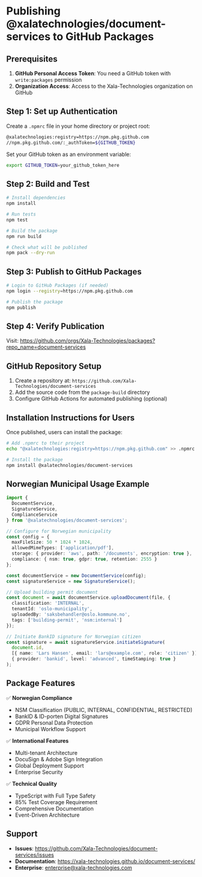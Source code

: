 # Publishing @xalatechnologies/document-services to GitHub Packages

## Prerequisites

1. **GitHub Personal Access Token**: You need a GitHub token with `write:packages` permission
2. **Organization Access**: Access to the Xala-Technologies organization on GitHub

## Step 1: Set up Authentication

Create a `.npmrc` file in your home directory or project root:

```bash
@xalatechnologies:registry=https://npm.pkg.github.com
//npm.pkg.github.com/:_authToken=${GITHUB_TOKEN}
```

Set your GitHub token as an environment variable:

```bash
export GITHUB_TOKEN=your_github_token_here
```

## Step 2: Build and Test

```bash
# Install dependencies
npm install

# Run tests
npm test

# Build the package
npm run build

# Check what will be published
npm pack --dry-run
```

## Step 3: Publish to GitHub Packages

```bash
# Login to GitHub Packages (if needed)
npm login --registry=https://npm.pkg.github.com

# Publish the package
npm publish
```

## Step 4: Verify Publication

Visit: https://github.com/orgs/Xala-Technologies/packages?repo_name=document-services

## GitHub Repository Setup

1. Create a repository at: `https://github.com/Xala-Technologies/document-services`
2. Add the source code from the `package-build` directory
3. Configure GitHub Actions for automated publishing (optional)

## Installation Instructions for Users

Once published, users can install the package:

```bash
# Add .npmrc to their project
echo "@xalatechnologies:registry=https://npm.pkg.github.com" >> .npmrc

# Install the package
npm install @xalatechnologies/document-services
```

## Norwegian Municipal Usage Example

```typescript
import { 
  DocumentService, 
  SignatureService, 
  ComplianceService 
} from '@xalatechnologies/document-services';

// Configure for Norwegian municipality
const config = {
  maxFileSize: 50 * 1024 * 1024,
  allowedMimeTypes: ['application/pdf'],
  storage: { provider: 'aws', path: '/documents', encryption: true },
  compliance: { nsm: true, gdpr: true, retention: 2555 }
};

const documentService = new DocumentService(config);
const signatureService = new SignatureService();

// Upload building permit document
const document = await documentService.uploadDocument(file, {
  classification: 'INTERNAL',
  tenantId: 'oslo-municipality',
  uploadedBy: 'saksbehandler@oslo.kommune.no',
  tags: ['building-permit', 'nsm:internal']
});

// Initiate BankID signature for Norwegian citizen
const signature = await signatureService.initiateSignature(
  document.id,
  [{ name: 'Lars Hansen', email: 'lars@example.com', role: 'citizen' }],
  { provider: 'bankid', level: 'advanced', timeStamping: true }
);
```

## Package Features

✅ **Norwegian Compliance**
- NSM Classification (PUBLIC, INTERNAL, CONFIDENTIAL, RESTRICTED)
- BankID & ID-porten Digital Signatures
- GDPR Personal Data Protection
- Municipal Workflow Support

✅ **International Features**
- Multi-tenant Architecture
- DocuSign & Adobe Sign Integration
- Global Deployment Support
- Enterprise Security

✅ **Technical Quality**
- TypeScript with Full Type Safety
- 85% Test Coverage Requirement
- Comprehensive Documentation
- Event-Driven Architecture

## Support

- **Issues**: https://github.com/Xala-Technologies/document-services/issues
- **Documentation**: https://xala-technologies.github.io/document-services/
- **Enterprise**: enterprise@xala-technologies.com